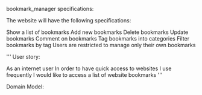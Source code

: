 bookmark_manager specifications:

The website will have the following specifications:

Show a list of bookmarks
Add new bookmarks
Delete bookmarks
Update bookmarks
Comment on bookmarks
Tag bookmarks into categories
Filter bookmarks by tag
Users are restricted to manage only their own bookmarks

'''
User story:

As an internet user
In order to have quick access to websites I use frequently
I would like to access a list of website bookmarks
'''

Domain Model:


